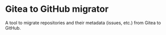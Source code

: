 # Gitea to GitHub migrator

A tool to migrate repositories and their metadata (issues, etc.) from Gitea to GitHub.
